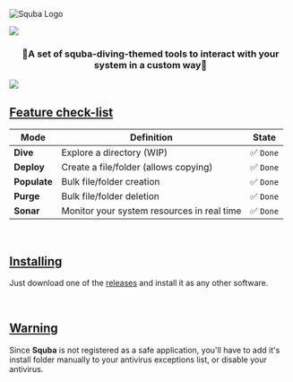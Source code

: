 ![Squba Logo](https://i.imgur.com/8zntaW6.png)

<img src='https://raw.githubusercontent.com/andreasbm/readme/master/assets/lines/aqua.png' align='center'>

<h3 align='center'>🫧A set of squba-diving-themed tools to interact with your system in a custom way🫧</h3>

<img src='https://raw.githubusercontent.com/andreasbm/readme/master/assets/lines/aqua.png' align='center'>

<br>

<h2><u>Feature check-list</u></h2>

| Mode         | Definition                                 | State     |
| ------------ | ------------------------------------------ | --------- |
| **Dive**     | Explore a directory (WIP)                  | ✅ `Done` |
| **Deploy**   | Create a file/folder (allows copying)      | ✅ `Done` |
| **Populate** | Bulk file/folder creation                  | ✅ `Done` |
| **Purge**    | Bulk file/folder deletion                  | ✅ `Done` |
| **Sonar**    | Monitor your system resources in real time | ✅ `Done` |

<br>

 <h2><u>Installing</u></h2>

Just download one of the [releases](https://github.com/Sylph1de/Squba/releases) and install it as any other software.

<br>

<h2><u>Warning</u></h2>

Since **Squba** is not registered as a safe application, you'll have to add it's install folder manually to your antivirus exceptions list, or disable your antivirus.
